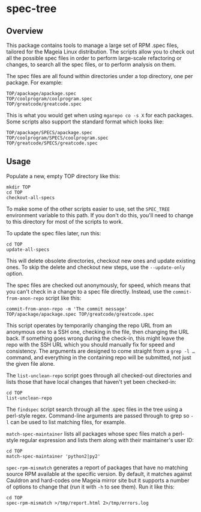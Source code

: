 # spec-tree

## Overview

This package contains tools to manage a large set of RPM .spec files, tailored
for the Mageia Linux distribution.  The scripts allow you to check out all the
possible spec files in order to perform large-scale refactoring or changes, to
search all the spec files, or to perform analysis on them.

The spec files are all found within directories under a top directory, one per
package. For example:

    TOP/apackage/apackage.spec
    TOP/coolprogram/coolprogram.spec
    TOP/greatcode/greatcode.spec

This is what you would get when using `mgarepo co -s X` for each packages. Some
scripts also support the standard format which looks like:

    TOP/apackage/SPECS/apackage.spec
    TOP/coolprogram/SPECS/coolprogram.spec
    TOP/greatcode/SPECS/greatcode.spec

## Usage

Populate a new, empty TOP directory like this:

    mkdir TOP
    cd TOP
    checkout-all-specs

To make some of the other scripts easier to use, set the `SPEC_TREE`
environment variable to this path. If you don't do this, you'll need to change
to this directory for most of the scripts to work.

To update the spec files later, run this:

    cd TOP
    update-all-specs

This will delete obsolete directories, checkout new ones and update existing
ones. To skip the delete and checkout new steps, use the `--update-only`
option.

The spec files are checked out anonymously, for speed, which means that you
can't check in a change to a spec file directly. Instead, use the
`commit-from-anon-repo` script like this:

    commit-from-anon-repo -m 'The commit message' TOP/apackage/apackage.spec TOP/greatcode/greatcode.spec

This script operates by temporarily changing the repo URL from an anonymous one
to a SSH one, checking in the file, then changing the URL back. If something
goes wrong during the check-in, this might leave the repo with the SSH URL
which you should manually fix for speed and consistency. The arguments are
designed to come straight from a `grep -l …` command, and everything in the
containing repo will be submitted, not just the given file alone.

The `list-unclean-repo` script goes through all checked-out directories and
lists those that have local changes that haven't yet been checked-in:

    cd TOP
    list-unclean-repo

The `findspec` script search through all the .spec files in the tree using
a perl-style regex. Command-line arguments are passed through to grep so `-l`
can be used to list matching files, for example.

`match-spec-maintainer` lists all packages whose spec files match a perl-style
regular expression and lists them along with their maintainer's user ID:

    cd TOP
    match-spec-maintainer 'python2|py2'

`spec-rpm-mismatch` generates a report of packages that have no matching source
RPM available at the specific version. By default, it matches against Cauldron
and hard-codes one Mageia mirror site but it supports a number of options to
change that (run it with `-h` to see them). Run it like this:

    cd TOP
    spec-rpm-mismatch >/tmp/report.html 2>/tmp/errors.log

